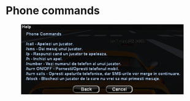 # Phone commands

<figure><img src="../../.gitbook/assets/image (12).png" alt=""><figcaption></figcaption></figure>


